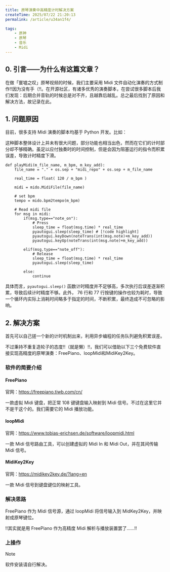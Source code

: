 ```yaml
---
title: 原琴演奏中高精度计时解决方案
createTime: 2025/07/22 21:20:13
permalink: /article/u34an1f4/

tags: 
    - 原神
    - 原琴
    - 音乐
    - Midi
---
```


## 0. 引言——为什么有这篇文章？

在做「寰墟之叹」原琴视频的时候，我们主要采用 Midi 文件自动化演奏的方式制作!!因为没有手（!!。在开源社区，有诸多优秀的演奏脚本，在尝试很多脚本后我们发现：后期合并音轨的时候总是对不齐，且越靠后越乱。总之最后找到了原因和解决方法，故记录在此。

## 1. 问题原因

目前，很多支持 Midi 演奏的脚本均基于 Python 开发。比如：

<RepoCard repo="WitchElaina/Genshin_Zither_Player" />

这种脚本整体设计上并未有很大问题，部分功能也相当出色，然而在它们的计时部分却不够精确。虽足以应付独奏时的时间控制，但是会因为阻塞运行的指令而积累误差，导致计时精度下滑。

```python:line-numbers=60 title="Genshin_Zither_Player/GenshinZitherPlayer.py"
def playMidi(m_file_name, m_bpm, m_key_add):
    file_name = "." + os.sep + "midi_repo" + os.sep + m_file_name
    
    real_time = float( 120 / m_bpm ) 
    
    midi = mido.MidiFile(file_name)
    
    # set bpm
    tempo = mido.bpm2tempo(m_bpm)
    
    # Read midi file
    for msg in midi:
        if(msg.type=="note_on"):
            # Press
            sleep_time = float(msg.time) * real_time
            pyautogui.sleep(sleep_time) # [!code highlight]
            pyautogui.keyDown(noteTrans(int(msg.note)+m_key_add))
            pyautogui.keyUp(noteTrans(int(msg.note)+m_key_add))
            
        elif(msg.type=="note_off"):
            # Release
            sleep_time = float(msg.time) * real_time
            pyautogui.sleep(sleep_time)
            
        else:
            continue 
```

具体而言，`pyautogui.sleep()` 函数计时精度并不足够高，多次执行后误差逐渐积累，导致后续计时精度不够。此外， 76 行和 77 行按键的操作也较为耗时，导致一个循环内实际上消耗时间略多于指定的时间，不断积累，最终造成不可忽略的影响。

## 2. 解决方案

首先可以自己搓一个新的计时机制出来，利用异步编程的任务队列避免积累误差。

不过秉持不重复造轮子的态度!!（就是懒）!!，我们可以借助以下三个免费软件直接实现高精度的原琴演奏：FreePiano、loopMidi和MidiKey2Key。

### 软件的简要介绍

#### FreePiano

官网：<https://freepiano.tiwb.com/cn/>

一款虚拟 Midi 键盘，把正常 108 键键盘输入映射到 Midi 信号。不过在这里它并不是干这个的。我们需要它的 Midi 播放功能。

#### loopMidi

官网：<https://www.tobias-erichsen.de/software/loopmidi.html>

一款 Midi 信号路由工具，可以创建虚拟的 Midi In 和 Midi Out，并在其间传输 Midi 信号。

#### MidiKey2Key

官网：<https://midikey2key.de/?lang=en>

一款 Midi 信号到键盘键位的映射工具。

### 解决思路

FreePiano 作为 Midi 信号源，通过 loopMidi 将信号输入到 MidKey2Key，并映射成原琴键位。

!!其实就是用 FreePiano 作为高精度 Midi 解析与播放装置罢了……!!

### 上操作

> [!NOTE]
> 软件安装请自行解决。
